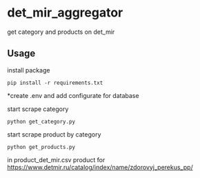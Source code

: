 # det_mir_aggregator
get category and products on det_mir


## Usage

install package
```
pip install -r requirements.txt

```
*create .env and add configurate for database

start scrape category

```
python get_category.py
```

start scrape product by category

```
python get_products.py
```



in product_det_mir.csv product for https://www.detmir.ru/catalog/index/name/zdorovyj_perekus_pp/
